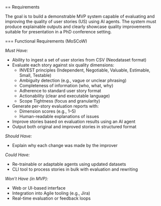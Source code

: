 == Requirements

The goal is to build a demonstrable MVP system capable of evaluating and improving the quality of user stories (US) using AI agents. The system must produce explainable outputs and clearly showcase quality improvements suitable for presentation in a PhD conference setting.

=== Functional Requirements (MoSCoW)

*Must Have:*
- Ability to ingest a set of user stories from CSV (Neodataset format)
- Evaluate each story against six quality dimensions:
  - INVEST principles (Independent, Negotiable, Valuable, Estimable, Small, Testable)
  - Ambiguity detection (e.g., vague or unclear phrasing)
  - Completeness of information (who, what, why)
  - Adherence to standard user story format
  - Actionability (clear and executable language)
  - Scope Tightness (focus and granularity)
- Generate per-story evaluation reports with:
  - Dimension scores (e.g., 1–5)
  - Human-readable explanations of issues
- Improve stories based on evaluation results using an AI agent
- Output both original and improved stories in structured format

*Should Have:*
- Explain why each change was made by the improver

*Could Have:*
- Re-trainable or adaptable agents using updated datasets
- CLI tool to process stories in bulk with evaluation and rewriting

*Won’t Have (in MVP):*
- Web or UI-based interface
- Integration into Agile tooling (e.g., Jira)
- Real-time evaluation or feedback loops
